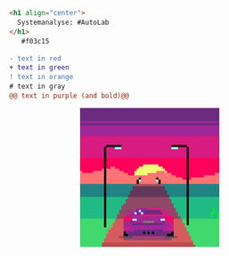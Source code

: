 ```html
<h1 align="center">
  Systemanalyse: #AutoLab
</h1>
   #f03c15
```
```diff
- text in red
+ text in green
! text in orange
# text in gray
@@ text in purple (and bold)@@
```


<p align="center">
  <img src="./Assets/coolesGif.gif" width="250">
</p>

